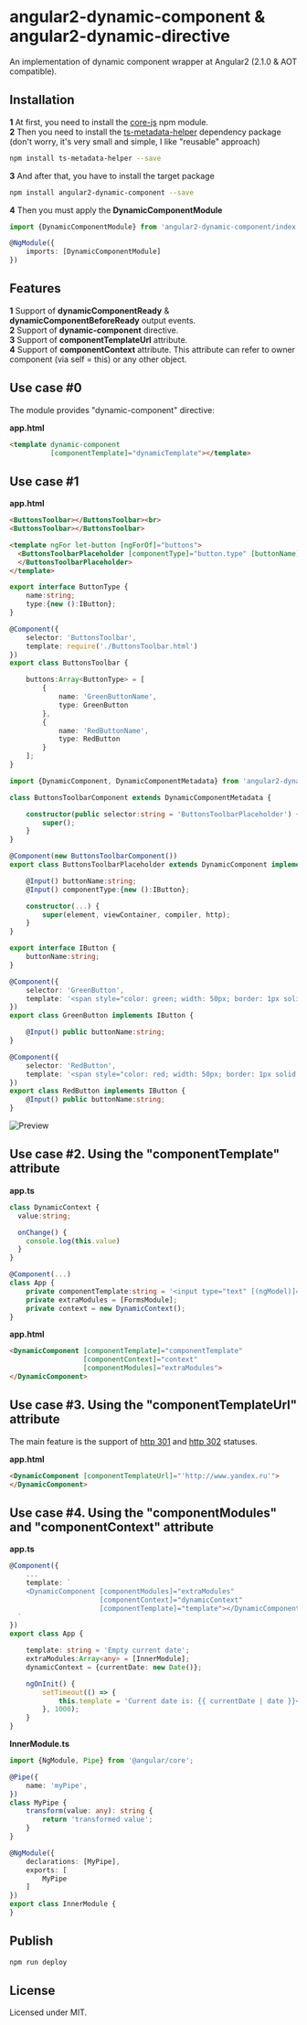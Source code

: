 # angular2-dynamic-component & angular2-dynamic-directive

An implementation of dynamic component wrapper at Angular2 (2.1.0 & AOT compatible).

## Installation

**1** At first, you need to install the [core-js](https://www.npmjs.com/package/core-js) npm module.  
**2** Then you need to install the [ts-metadata-helper](https://www.npmjs.com/package/ts-metadata-helper) dependency package (don't worry, it's very small and simple, I like "reusable" approach)  
```sh
npm install ts-metadata-helper --save
```  
**3** And after that, you have to install the target package  
```sh
npm install angular2-dynamic-component --save
```
**4** Then you must apply the **DynamicComponentModule**  

```typescript
import {DynamicComponentModule} from 'angular2-dynamic-component/index';

@NgModule({
    imports: [DynamicComponentModule]
})
```

## Features

**1** Support of **dynamicComponentReady** & **dynamicComponentBeforeReady** output events.  
**2** Support of **dynamic-component** directive.  
**3** Support of **componentTemplateUrl** attribute.  
**4** Support of **componentContext** attribute. This attribute can refer to owner component (via self = this) or any other object.  

## Use case #0
The module provides "dynamic-component" directive:  

**app.html**
```html
<template dynamic-component
          [componentTemplate]="dynamicTemplate"></template>
```

## Use case #1

**app.html**
```html
<ButtonsToolbar></ButtonsToolbar><br>
<ButtonsToolbar></ButtonsToolbar>
```

```html
<template ngFor let-button [ngForOf]="buttons">
  <ButtonsToolbarPlaceholder [componentType]="button.type" [buttonName]="button.name">
  </ButtonsToolbarPlaceholder>
</template>
```

```typescript
export interface ButtonType {
    name:string;
    type:{new ():IButton};
}

@Component({
    selector: 'ButtonsToolbar',
    template: require('./ButtonsToolbar.html')
})
export class ButtonsToolbar {

    buttons:Array<ButtonType> = [
        {
            name: 'GreenButtonName',
            type: GreenButton
        },
        {
            name: 'RedButtonName',
            type: RedButton
        }
    ];
}
```

```typescript
import {DynamicComponent, DynamicComponentMetadata} from 'angular2-dynamic-component/index';

class ButtonsToolbarComponent extends DynamicComponentMetadata {

    constructor(public selector:string = 'ButtonsToolbarPlaceholder') {
        super();
    }
}

@Component(new ButtonsToolbarComponent())
export class ButtonsToolbarPlaceholder extends DynamicComponent implements IButton {

    @Input() buttonName:string;
    @Input() componentType:{new ():IButton};

    constructor(...) {
        super(element, viewContainer, compiler, http);
    }
}
```

```typescript
export interface IButton {
    buttonName:string;
}

@Component({
    selector: 'GreenButton',
    template: '<span style="color: green; width: 50px; border: 1px solid black; padding: 6px; margin: 6px;">The first button with name: {{ buttonName }}</span>',
})
export class GreenButton implements IButton {

    @Input() public buttonName:string;
}

@Component({
    selector: 'RedButton',
    template: '<span style="color: red; width: 50px; border: 1px solid black; padding: 6px; margin: 6px;">The second button with name: {{ buttonName }}</span>',
})
export class RedButton implements IButton {
    @Input() public buttonName:string;
}
```

![Preview](preview.png)

## Use case #2. Using the "componentTemplate" attribute
**app.ts**
```typescript
class DynamicContext {
  value:string;

  onChange() {
    console.log(this.value)
  }
}

@Component(...)
class App {
    private componentTemplate:string = '<input type="text" [(ngModel)]="value" (ngModelChange)="onChange($event)"/>';
    private extraModules = [FormsModule];
    private context = new DynamicContext();
}
```

**app.html**
```html
<DynamicComponent [componentTemplate]="componentTemplate" 
                  [componentContext]="context"
                  [componentModules]="extraModules">
</DynamicComponent>
```

## Use case #3. Using the "componentTemplateUrl" attribute

The main feature is the support of [http 301](https://en.wikipedia.org/wiki/HTTP_301) and [http 302](https://en.wikipedia.org/wiki/HTTP_302) statuses.

**app.html**
```html
<DynamicComponent [componentTemplateUrl]="'http://www.yandex.ru'">
</DynamicComponent>
```

## Use case #4. Using the "componentModules" and "componentContext" attribute

**app.ts**
```typescript
@Component({
	...
	template: `
    <DynamicComponent [componentModules]="extraModules"
                      [componentContext]="dynamicContext"
                      [componentTemplate]="template"></DynamicComponent>
  `
})
export class App {

	template: string = 'Empty current date';
	extraModules:Array<any> = [InnerModule];
	dynamicContext = {currentDate: new Date()};

	ngOnInit() {
		setTimeout(() => {
			this.template = 'Current date is: {{ currentDate | date }}<br>Custom pipe value is: {{ "input value" | myPipe }}';
		}, 1000);
	}
}
```

**InnerModule.ts**
```typescript
import {NgModule, Pipe} from '@angular/core';

@Pipe({
	name: 'myPipe',
})
class MyPipe {
	transform(value: any): string {
		return 'transformed value';
	}
}

@NgModule({
	declarations: [MyPipe],
	exports: [
		MyPipe
	]
})
export class InnerModule {
}
```

## Publish

```sh
npm run deploy
```

## License

Licensed under MIT.